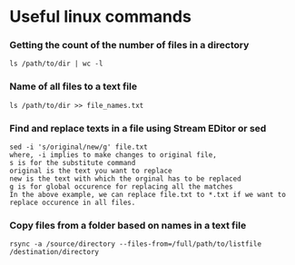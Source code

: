 # Useful linux commands

### Getting the count of the number of files in a directory

	ls /path/to/dir | wc -l

### Name of all files to a text file
	ls /path/to/dir >> file_names.txt

### Find and replace texts in a file using Stream EDitor or sed
	sed -i 's/original/new/g' file.txt
	where, -i implies to make changes to original file,
	s is for the substitute command
	original is the text you want to replace
	new is the text with which the orginal has to be replaced
	g is for global occurence for replacing all the matches
	In the above example, we can replace file.txt to *.txt if we want to replace occurence in all files.

### Copy files from a folder based on names in a text file
	rsync -a /source/directory --files-from=/full/path/to/listfile /destination/directory
